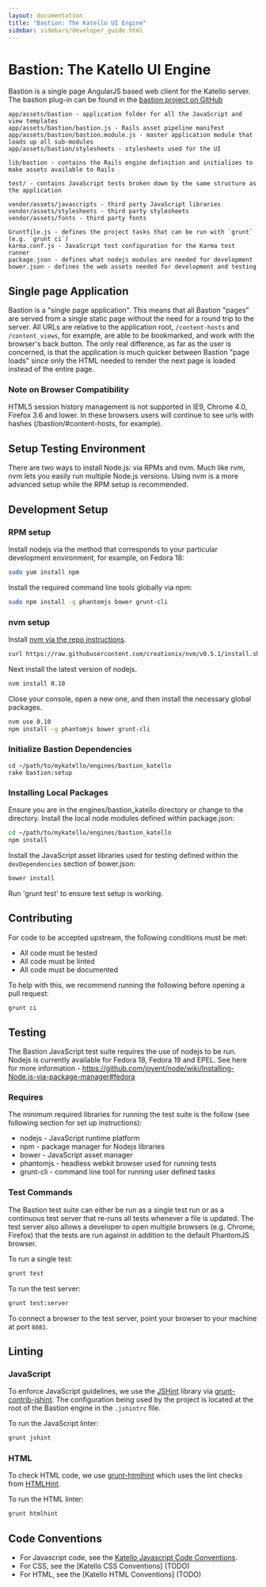 ```yaml
---
layout: documentation
title: "Bastion: The Katello UI Engine"
sidebar: sidebars/developer_guide.html
---
```


# Bastion: The Katello UI Engine

Bastion is a single page AngularJS based web client for the Katello server. The bastion plug-in can be found in the [bastion project on GitHub](https://github.com/Katello/bastion)

    app/assets/bastion - application folder for all the JavaScript and view templates
    app/assets/bastion/bastion.js - Rails asset pipeline manifest
    app/assets/bastion/bastion.module.js - master application module that loads up all sub-modules
    app/assets/bastion/stylesheets - stylesheets used for the UI

    lib/bastion - contains the Rails engine definition and initializes to make assets available to Rails

    test/ - contains JavaScript tests broken down by the same structure as the application

    vendor/assets/javascripts - third party JavaScript libraries
    vendor/assets/stylesheets - third party stylesheets
    vendor/assets/fonts - third party fonts

    Gruntfile.js - defines the project tasks that can be run with `grunt` (e.g. `grunt ci`)
    karma.conf.js - JavaScript test configuration for the Karma test runner
    package.json - defines what nodejs modules are needed for development
    bower.json - defines the web assets needed for development and testing

## Single page Application

Bastion is a "single page application".  This means that all Bastion "pages" are served from a single static page without the need for a round trip to the server.
All URLs are relative to the application root, `/content-hosts` and `/content_views`, for example, are able to be bookmarked, and work with the browser's back button.
The only real difference, as far as the user is concerned, is that the application is much quicker between Bastion "page loads" since only the HTML needed to render the next page is loaded instead of the entire page.

### Note on Browser Compatibility

HTML5 session history management is not supported in IE9, Chrome 4.0, Firefox 3.6 and lower.  In these browsers users will continue to see urls with hashes (/bastion/#content-hosts, for example).

## Setup Testing Environment ####

There are two ways to install Node.js: via RPMs and nvm. Much like rvm, nvm lets you easily run multiple Node.js versions. Using nvm is a more advanced setup while the RPM setup is recommended.

## Development Setup

### RPM setup

Install nodejs via the method that corresponds to your particular development environment, for example, on Fedora 18:

```bash
sudo yum install npm
```

Install the required command line tools globally via npm:

```bash
sudo npm install -g phantomjs bower grunt-cli
```

### nvm setup

Install [nvm via the repo instructions](https://github.com/creationix/nvm#installscript).

```bash
curl https://raw.githubusercontent.com/creationix/nvm/v0.5.1/install.sh | sh
```

Next install the latest version of nodejs.

```bash
nvm install 0.10
```

Close your console, open a new one, and then install the necessary global packages.

```bash
nvm use 0.10
npm install -g phantomjs bower grunt-cli
```

### Initialize Bastion Dependencies

```
cd ~/path/to/mykatello/engines/bastion_katello
rake bastion:setup
```

### Installing Local Packages

Ensure you are in the engines/bastion_katello directory or change to the directory.
Install the local node modules defined within package.json:

```bash
cd ~/path/to/mykatello/engines/bastion_katello
npm install
```

Install the JavaScript asset libraries used for testing defined within the `devDependencies` section of bower.json:

```bash
bower install
```

Run 'grunt test' to ensure test setup is working.

## Contributing

For code to be accepted upstream, the following conditions must be met:

* All code must be tested
* All code must be linted
* All code must be documented

To help with this, we recommend running the following before opening a pull request:

```bash
grunt ci
```

## Testing

The Bastion JavaScript test suite requires the use of nodejs to be run. Nodejs is currently available for Fedora 18, Fedora 19 and EPEL. See here for more information - https://github.com/joyent/node/wiki/Installing-Node.js-via-package-manager#fedora

### Requires

The minimum required libraries for running the test suite is the follow (see following section for set up instructions):

* nodejs - JavaScript runtime platform
* npm - package manager for Nodejs libraries
* bower - JavaScript asset manager
* phantomjs - headless webkit browser used for running tests
* grunt-cli - command line tool for running user defined tasks

### Test Commands

The Bastion test suite can either be run as a single test run or as a continuous test server that re-runs all tests whenever a file is updated. The test server also allows a developer to open multiple browsers (e.g. Chrome, Firefox) that the tests are run against in addition to the default PhantomJS browser.

To run a single test:

```bash
grunt test
```

To run the test server:

```bash
grunt test:server
```

To connect a browser to the test server, point your browser to your machine at port `8081`.

## Linting

### JavaScript

To enforce JavaScript guidelines, we use the [JSHint](http://jshint.com/) library via [grunt-contrib-jshint](https://github.com/gruntjs/grunt-contrib-jshint). The configuration being used by the project is located at the root of the Bastion engine in the `.jshintrc` file.

To run the JavaScript linter:

```bash
grunt jshint
```

### HTML

To check HTML code, we use [grunt-htmlhint](https://github.com/yaniswang/grunt-htmlhint) which uses the lint checks from [HTMLHint](http://htmlhint.com/).

To run the HTML linter:

```bash
grunt htmlhint
```

## Code Conventions

 * For Javascript code, see the [Katello Javascript Code Conventions](/developers/style/javascript.html).
 * For CSS, see the [Katello CSS Conventions] (TODO)
 * For HTML, see the [Katello HTML Conventions] (TODO)

